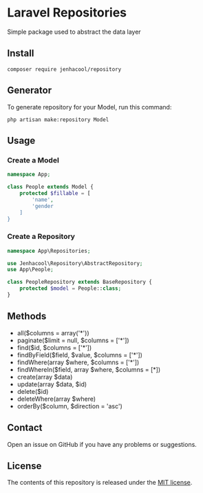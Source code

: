 # Laravel Repositories

Simple package used to abstract the data layer

## Install

```terminal
composer require jenhacool/repository
```

## Generator

To generate repository for your Model, run this command:

```terminal
php artisan make:repository Model
```

## Usage

### Create a Model

```php
namespace App;

class People extends Model {
    protected $fillable = [
        'name',
        'gender
    ]
}
```

### Create a Repository

```php
namespace App\Repositories;

use Jenhacool\Repository\AbstractRepository;
use App\People;

class PeopleRepository extends BaseRepository {
    protected $model = People::class;
}
```

## Methods

- all($columns = array('*'))
- paginate($limit = null, $columns = ['*'])
- find($id, $columns = ['*'])
- findByField($field, $value, $columns = ['*'])
- findWhere(array $where, $columns = ['*'])
- findWhereIn($field, array $where, $columns = [*])
- create(array $data)
- update(array $data, $id)
- delete($id)
- deleteWhere(array $where)
- orderBy($column, $direction = 'asc')

## Contact
Open an issue on GitHub if you have any problems or suggestions.

## License
The contents of this repository is released under the [MIT license](http://opensource.org/licenses/MIT).